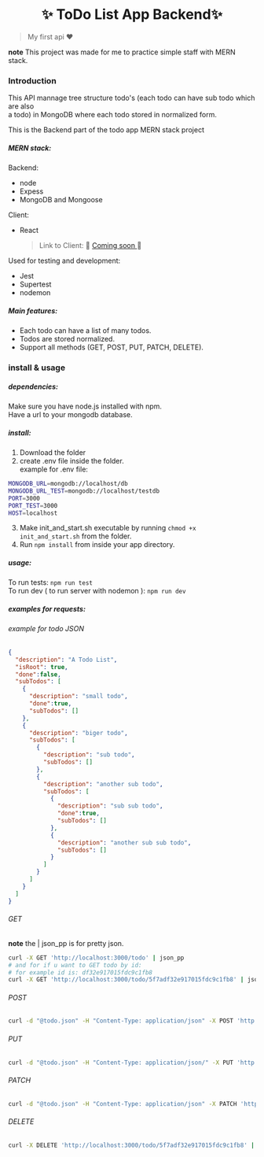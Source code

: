 <h1 align="center"> ✨ ToDo List App Backend✨ </h1>

> My first api ❤️

**note** This project was made for me to practice simple staff with MERN stack.

### Introduction

This API mannage tree structure todo's (each todo can have sub todo which are also  
a todo) in MongoDB where each todo stored in normalized form.

This is the Backend part of the todo app MERN stack project

##### MERN stack:

Backend:

- node
- Expess
- MongoDB and Mongoose

Client:

- React
  > Link to Client: 🙂 [Coming soon ]()🙂

Used for testing and development:

- Jest
- Supertest
- nodemon

##### Main features:

- Each todo can have a list of many todos.
- Todos are stored normalized.
- Support all methods (GET, POST, PUT, PATCH, DELETE).

### install & usage

##### dependencies:

Make sure you have node.js installed with npm.  
Have a url to your mongodb database.

##### install:

1.  Download the folder
2.  create .env file inside the folder.  
    example for .env file:

```bash
MONGODB_URL=mongodb://localhost/db
MONGODB_URL_TEST=mongodb://localhost/testdb
PORT=3000
PORT_TEST=3000
HOST=localhost
```

3. Make init_and_start.sh executable by running `chmod +x init_and_start.sh` from the folder.
4. Run `npm install` from inside your app directory.

##### usage:

To run tests: `npm run test`  
To run dev ( to run server with nodemon ): `npm run dev`

##### examples for requests:

###### example for todo JSON

```json
{
  "description": "A Todo List",
  "isRoot": true,
  "done":false,
  "subTodos": [
    {
      "description": "small todo",
      "done":true,
      "subTodos": []
    },
    {
      "description": "biger todo",
      "subTodos": [
        {
          "description": "sub todo",
          "subTodos": []
        },
        {
          "description": "another sub todo",
          "subTodos": [
            {
              "description": "sub sub todo",
              "done":true,
              "subTodos": []
            },
            {
              "description": "another sub sub todo",
              "subTodos": []
            }
          ]
        }
      ]
    }
  ]
}
```

###### GET
**note** the | json_pp is for pretty json.
```sh
curl -X GET 'http://localhost:3000/todo' | json_pp
# and for if u want to GET todo by id: 
# for example id is: df32e917015fdc9c1fb8
curl -X GET 'http://localhost:3000/todo/5f7adf32e917015fdc9c1fb8' | json_pp
```

###### POST

```sh
curl -d "@todo.json" -H "Content-Type: application/json" -X POST 'http://localhost:3000/todo' | json_pp
```

###### PUT
```sh 
curl -d "@todo.json" -H "Content-Type: application/json/" -X PUT 'http://localhost:3000/todo/5f7adf32e917015fdc9c1fb8' | json_pp
```

###### PATCH
```sh
curl -d "@todo.json" -H "Content-Type: application/json" -X PATCH 'http://localhost:3000/todo/5f7adf32e917015fdc9c1fb8' | json_pp
```

###### DELETE

```sh
curl -X DELETE 'http://localhost:3000/todo/5f7adf32e917015fdc9c1fb8' | json_pp
```

